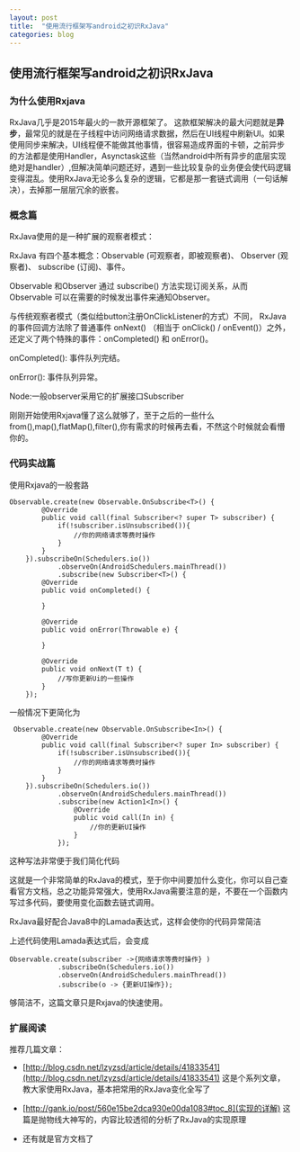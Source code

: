 ```yaml
---
layout: post
title:  "使用流行框架写android之初识RxJava"
categories: blog
---
```


## 使用流行框架写android之初识RxJava ##

### 为什么使用Rxjava ###
RxJava几乎是2015年最火的一款开源框架了。
这款框架解决的最大问题就是**异步**，最常见的就是在子线程中访问网络请求数据，然后在UI线程中刷新UI。如果使用同步来解决，UI线程便不能做其他事情，很容易造成界面的卡顿，之前异步的方法都是使用Handler，Asynctask这些（当然android中所有异步的底层实现绝对是handler）,但解决简单问题还好，遇到一些比较复杂的业务便会使代码逻辑变得混乱。使用RxJava无论多么复杂的逻辑，它都是那一套链式调用（一句话解决），去掉那一层层冗余的嵌套。

### 概念篇 ###
RxJava使用的是一种扩展的观察者模式：

RxJava 有四个基本概念：Observable (可观察者，即被观察者)、 Observer (观察者)、 subscribe (订阅)、事件。

Observable 和Observer 通过 subscribe() 方法实现订阅关系，从而 Observable 可以在需要的时候发出事件来通知Observer。

与传统观察者模式（类似给button注册OnClickListener的方式）不同， RxJava 的事件回调方法除了普通事件 onNext() （相当于 onClick() / onEvent()）之外，还定义了两个特殊的事件：onCompleted() 和 onError()。

onCompleted(): 事件队列完结。

onError(): 事件队列异常。

Node:一般observer采用它的扩展接口Subscriber

刚刚开始使用Rxjava懂了这么就够了，至于之后的一些什么from(),map(),flatMap(),filter(),你有需求的时候再去看，不然这个时候就会看懵你的。


### 代码实战篇 ###

使用Rxjava的一般套路

    Observable.create(new Observable.OnSubscribe<T>() {
            @Override
            public void call(final Subscriber<? super T> subscriber) {
                if(!subscriber.isUnsubscribed()){
                    //你的网络请求等费时操作
                }
            }
        }).subscribeOn(Schedulers.io())
                .observeOn(AndroidSchedulers.mainThread())
				.subscribe(new Subscriber<T>() {
            @Override
            public void onCompleted() {
					
            }

            @Override
            public void onError(Throwable e) {

            }

            @Override
            public void onNext(T t) {
                //写你更新Ui的一些操作
            }
        });

一般情况下更简化为

     Observable.create(new Observable.OnSubscribe<In>() {
            @Override
            public void call(final Subscriber<? super In> subscriber) {
                if(!subscriber.isUnsubscribed()){
                    //你的网络请求等费时操作
                }
            }
        }).subscribeOn(Schedulers.io())
                .observeOn(AndroidSchedulers.mainThread())
                .subscribe(new Action1<In>() {
                    @Override
                    public void call(In in) {
						//你的更新UI操作
                    }
                });

这种写法非常便于我们简化代码

这就是一个非常简单的RxJava的模式，至于你中间要加什么变化，你可以自己查看官方文档，总之功能异常强大，使用RxJava需要注意的是，不要在一个函数内写过多代码，要使用变化函数去链式调用。

RxJava最好配合Java8中的Lamada表达式，这样会使你的代码异常简洁

上述代码使用Lamada表达式后，会变成

    Observable.create(subscriber ->{网络请求等费时操作} )
                .subscribeOn(Schedulers.io())
                .observeOn(AndroidSchedulers.mainThread())
                .subscribe(o -> {更新UI操作});

够简洁不，这篇文章只是Rxjava的快速使用。

### 扩展阅读 ###
推荐几篇文章：



- [http://blog.csdn.net/lzyzsd/article/details/41833541](http://blog.csdn.net/lzyzsd/article/details/41833541)
这是个系列文章，教大家使用RxJava，基本把常用的RxJava变化全写了


- [http://gank.io/post/560e15be2dca930e00da1083#toc_8](实现的详解)
这篇是抛物线大神写的，内容比较透彻的分析了RxJava的实现原理

- 还有就是官方文档了
